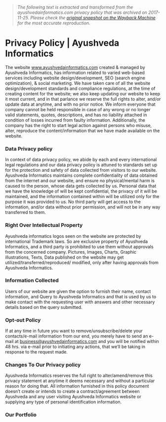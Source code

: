 > *The following text is extracted and transformed from the ayushvedainformatics.com privacy policy that was archived on 2017-11-25. Please check the [original snapshot on the Wayback Machine](https://web.archive.org/web/20171125194517id_/http%3A//www.ayushvedainformatics.com/privacy-policy) for the most accurate reproduction.*

# Privacy Policy | Ayushveda Informatics

The website www.ayushvedainformatics.com created & managed by Ayushveda Informatics, has information related to varied web-based services including website design/development, SEO (search engine optimization), & social marketing. We have taken care of all the website design/development standards and compliance regulations, at the time of creating content for the website; we also keep updating our website to keep it most current, and in that parlance we reserve the full rights to alter, and/or update data at anytime, and with no prior notice. We inform everyone that company cannot be held responsible in case of any wrong or no longer valid statements, quotes, descriptions, and has no liability attached in condition of losses incurred from faulty information. Additionally, the company has the right to start legal action against persons who misuse, alter, reproduce the content/information that we have made available on the website.

### Data Privacy policy

In context of data privacy policy, we abide by each and every international legal regulations and our data privacy policy is attuned to standards set up for the protection and safety of data collected from visitors to our website. Ayushveda Informatics maintains complete confidentiality of data obtained from the internet and our website, and ensure no physical/mental harm is caused to the person, whose data gets collected by us. Personal data that we have the knowledge of will be kept confidential, the privacy of it will be maintained, and the information contained within will be utilized only for the purpose it was provided to us. No third party will get access to the information, and/or data without prior permission, and will not be in any way transferred to them. 

### Right Over Intellectual Property

Ayushveda informatics logos seen on the website are protected by international Trademark laws. So are exclusive property of Ayushveda Informatics, and a third party is prohibited to use them without approvals from the concerned company. Pictures, Images, Charts, Graphic illustrations, Texts, Data published on the website may get utilized/transferred/reproduced/ modified, only after having approvals from Ayushveda Informatics.

### Information Collected

Users of our website are given the option to furnish their name, contact information, and Query to Ayushveda Informatics and that is used by us to make contact with the requesting user with answers and other necessary details based on the query submitted.

### Opt-out Policy

If at any time in future you want to remove/unsubscribe/delete your contacts/e-mail information from our end, you merely have to send an e-mail at [ business@ayushvedainformatics.com](mailto:business@ayushvedainformatics.com) and you will be notified within 48 hrs. via e-mail prior to initiating any actions, that we’ll be taking in response to the request made.

### Changes To Our Privacy policy

Ayushveda Informatics reserves the full right to alter/amend/remove this privacy statement at anytime it deems necessary and without a particular reason for doing that. All information furnished in this policy document doesn’t create or intends to create a contract/agreement between Ayushveda and any user visiting Ayushveda Informatics website or supplying any type of personal identification information.

### Our Portfolio

[](http://www.ayushvedainformatics.com/complete-portfolio/ "Complete Portfolio")
